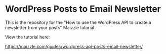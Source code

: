 # WordPress Posts to Email Newsletter

This is the repository for the "How to use the WordPress API to create a newsletter from your posts" Maizzle tutorial.

View the tutorial here:

https://maizzle.com/guides/wordpress-api-posts-email-newsletter/
